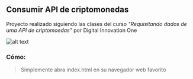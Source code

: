 ## Consumir API de criptomonedas

Proyecto realizado siguiendo las clases del curso *"Requisitando dados de uma API de criptomoedas"* por Digital Innovation One

![alt text](https://github.com/Arthur-Matias/Consumo_Api_Cryptomoedas/blob/master/image.PNG?raw=true)

### Cómo:

> Simplemente abra index.html en su navegador web favorito